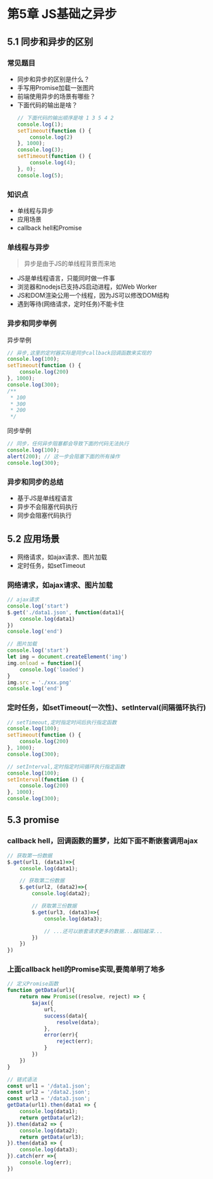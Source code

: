 # 第5章 JS基础之异步

## 5.1 同步和异步的区别

### 常见题目
+ 同步和异步的区别是什么？
+ 手写用Promise加载一张图片
+ 前端使用异步的场景有哪些？
+ 下面代码的输出是啥？
    ```javascript
    // 下面代码的输出顺序是啥 1 3 5 4 2
    console.log(1);
    setTimeout(function () {
        console.log(2)
    }, 1000);
    console.log(3);
    setTimeout(function () {
        console.log(4);
    }, 0);
    console.log(5);
    ```

### 知识点

+ 单线程与异步
+ 应用场景
+ callback hell和Promise

### 单线程与异步
> 异步是由于JS的单线程背景而来地

+ JS是单线程语言，只能同时做一件事
+ 浏览器和nodejs已支持JS启动进程，如Web Worker
+ JS和DOM渲染公用一个线程，因为JS可以修改DOM结构
+ 遇到等待(网络请求，定时任务)不能卡住

### 异步和同步举例

异步举例

```javascript
// 异步,这里的定时器实际是同步callback回调函数来实现的
console.log(100);
setTimeout(function () {
    console.log(200)
}, 1000);
console.log(300);
/**
 * 100
 * 300
 * 200
 */
```

同步举例

```javascript
// 同步，任何异步阻塞都会导致下面的代码无法执行
console.log(100);
alert(200); // 这一步会阻塞下面的所有操作
console.log(300);
```

### 异步和同步的总结

+ 基于JS是单线程语言
+ 异步不会阻塞代码执行
+ 同步会阻塞代码执行

## 5.2 应用场景

+ 网络请求，如ajax请求、图片加载
+ 定时任务，如setTimeout

### 网络请求，如ajax请求、图片加载

```javascript
// ajax请求
console.log('start')
$.get('./data1.json', function(data1){
    console.log(data1)
})
console.log('end')
```

```javascript
// 图片加载
console.log('start')
let img = document.createElement('img')
img.onload = function(){
    console.log('loaded')
}
img.src = './xxx.png'
console.log('end')
```

### 定时任务，如setTimeout(一次性)、setInterval(间隔循环执行)

```javascript
// setTimeout,定时指定时间后执行指定函数
console.log(100);
setTimeout(function () {
    console.log(200)
}, 1000);
console.log(300);
```

```javascript
// setInterval,定时指定时间循环执行指定函数
console.log(100);
setInterval(function () {
    console.log(200)
}, 1000);
console.log(300);
```

## 5.3 promise

### callback hell，回调函数的噩梦，比如下面不断嵌套调用ajax

```javascript
// 获取第一份数据
$.get(url1, (data1)=>{
    console.log(data1);

    // 获取第二份数据
    $.get(url2, (data2)=>{
        console.log(data2);

        // 获取第三份数据
        $.get(url3, (data3)=>{
            console.log(data3);

            // ...还可以嵌套请求更多的数据...越陷越深...
        })
    })
})
```

### 上面callback hell的Promise实现,要简单明了地多

```javascript
// 定义Promise函数
function getData(url){
    return new Promise((resolve, reject) => {
        $ajax({
            url,
            success(data){
                resolve(data);
            },
            error(err){
                reject(err);
            }
        })
    })
}

// 链式语法
const url1 = '/data1.json';
const url2 = '/data2.json';
const url3 = '/data3.json';
getData(url1).then(data1 => {
    console.log(data1);
    return getData(url2);
}).then(data2 => {
    console.log(data2);
    return getData(url3);
}).then(data3 => {
    console.log(data3);
}).catch(err =>{
    console.log(err);
})
```
